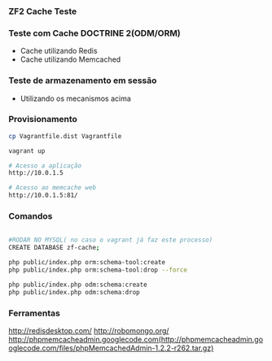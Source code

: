 ### ZF2 Cache Teste


### Teste com Cache DOCTRINE 2(ODM/ORM)
- Cache utilizando Redis
- Cache utilizando Memcached

### Teste de armazenamento em sessão
- Utilizando os mecanismos acima

### Provisionamento

```bash
cp Vagrantfile.dist Vagrantfile

vagrant up

# Acesso a aplicação
http://10.0.1.5

# Acesso ao memcache web
http://10.0.1.5:81/

```

### Comandos

```bash

#RODAR NO MYSQL( no caso o vagrant já faz este processo)
CREATE DATABASE zf-cache;

php public/index.php orm:schema-tool:create
php public/index.php orm:schema-tool:drop --force

php public/index.php odm:schema:create
php public/index.php odm:schema:drop 


```



### Ferramentas

http://redisdesktop.com/
http://robomongo.org/
http://phpmemcacheadmin.googlecode.com(http://phpmemcacheadmin.googlecode.com/files/phpMemcachedAdmin-1.2.2-r262.tar.gz)